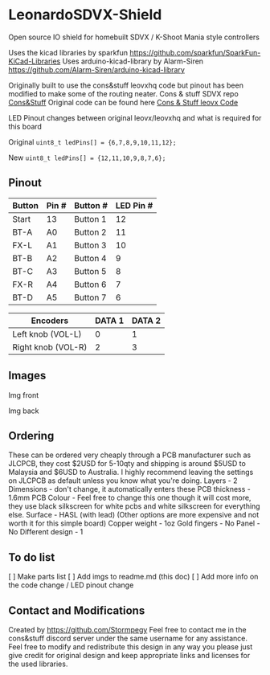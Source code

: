 # LeonardoSDVX-Shield

Open source IO shield for homebuilt SDVX / K-Shoot Mania style controllers


Uses the kicad libraries by sparkfun 
https://github.com/sparkfun/SparkFun-KiCad-Libraries
Uses arduino-kicad-library by Alarm-Siren
https://github.com/Alarm-Siren/arduino-kicad-library

Originally built to use the cons&stuff leovxhq code but pinout has been modified to make some of the routing neater.
Cons & stuff SDVX repo
[Cons&Stuff](https://consandstuff.github.io/rhythmcons/sound-voltex/sdvx-normal/)
Original code can be found here
[Cons & Stuff leovx Code](ttps://github.com/consandstuff/sdvx-diy/tree/master/code%20Leonardo/Arduino%20Leonardo)

LED Pinout changes between original leovx/leovxhq and what is required for this board

Original
`uint8_t ledPins[] = {6,7,8,9,10,11,12};`

New
`uint8_t ledPins[] = {12,11,10,9,8,7,6};`

## Pinout

|Button	| Pin # | Button # | LED Pin # |
|-------|-------|----------|-----------|
|Start	| 13 | Button 1 |  12 |
|BT-A	| A0 | Button 2 | 11 |
|FX-L	| A1 | Button 3 | 10 |
|BT-B	| A2 | Button 4 | 9 |
|BT-C	| A3 | Button 5 | 8 |
|FX-R	| A4 | Button 6 | 7 |
|BT-D	| A5 | Button 7 | 6 |

Encoders | DATA 1 | DATA 2 |
|--------|--------|--------|
|Left knob  (VOL-L) | 0 | 1 |
|Right knob (VOL-R) | 2 | 3 |

## Images

Img front

Img back

## Ordering
These can be ordered very cheaply through a PCB manufacturer such as JLCPCB, they cost $2USD for 5-10qty and shipping is around $5USD to Malaysia and $6USD to Australia.
I highly recommend leaving the settings on JLCPCB as default unless you know what you're doing.
Layers - 2
Dimensions - don't change, it automatically enters these
PCB thickness - 1.6mm
PCB Colour - Feel free to change this one though it will cost more, they use black silkscreen for white pcbs and white silkscreen for everything else.
Surface - HASL (with lead) (Other options are more expensive and not worth it for this simple board)
Copper weight - 1oz
Gold fingers - No
Panel - No
Different design - 1

## To do list
[ ] Make parts list
[ ] Add imgs to readme.md (this doc)
[ ] Add more info on the code change / LED pinout change

## Contact and Modifications
Created by https://github.com/Stormpegy
Feel free to contact me in the cons&stuff discord server under the same username for any assistance.
Feel free to modify and redistribute this design in any way you please just give credit for original design and keep appropriate links and licenses for the used libraries.



